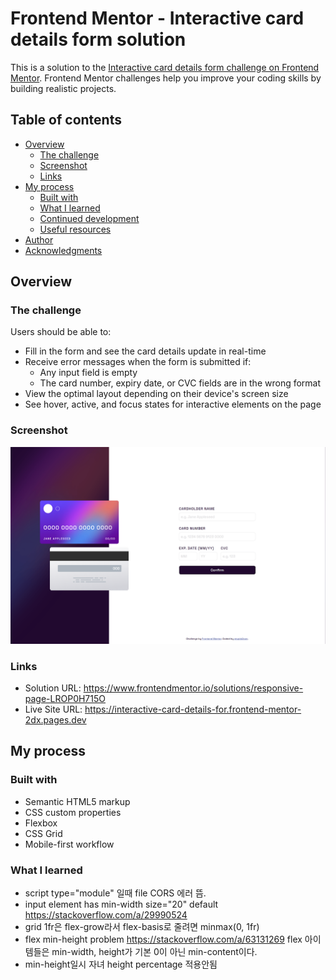 # Frontend Mentor - Interactive card details form solution

This is a solution to the [Interactive card details form challenge on Frontend Mentor](https://www.frontendmentor.io/challenges/interactive-card-details-form-XpS8cKZDWw). Frontend Mentor challenges help you improve your coding skills by building realistic projects.

## Table of contents

- [Overview](#overview)
  - [The challenge](#the-challenge)
  - [Screenshot](#screenshot)
  - [Links](#links)
- [My process](#my-process)
  - [Built with](#built-with)
  - [What I learned](#what-i-learned)
  - [Continued development](#continued-development)
  - [Useful resources](#useful-resources)
- [Author](#author)
- [Acknowledgments](#acknowledgments)

## Overview

### The challenge

Users should be able to:

- Fill in the form and see the card details update in real-time
- Receive error messages when the form is submitted if:
  - Any input field is empty
  - The card number, expiry date, or CVC fields are in the wrong format
- View the optimal layout depending on their device's screen size
- See hover, active, and focus states for interactive elements on the page

### Screenshot

![](./screenshot.png)

### Links

- Solution URL: https://www.frontendmentor.io/solutions/responsive-page-LROP0H715O
- Live Site URL: https://interactive-card-details-for.frontend-mentor-2dx.pages.dev

## My process

### Built with

- Semantic HTML5 markup
- CSS custom properties
- Flexbox
- CSS Grid
- Mobile-first workflow


### What I learned

- script type="module" 일때 file CORS 에러 뜸.
- input element has min-width size="20" default https://stackoverflow.com/a/29990524
- grid 1fr은 flex-grow라서 flex-basis로 줄려면 minmax(0, 1fr)
- flex min-height problem https://stackoverflow.com/a/63131269 flex 아이템들은 min-width, height가 기본 0이 아닌 min-content이다.
- min-height일시 자녀 height percentage 적용안됨
